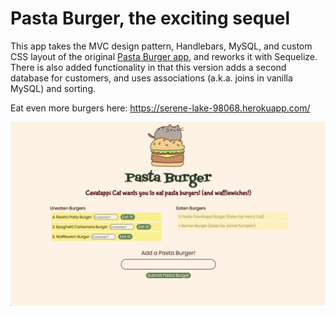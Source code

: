 # Pasta Burger, the exciting sequel
This app takes the MVC design pattern, Handlebars, MySQL, and custom CSS layout of the original [Pasta Burger app](https://github.com/slizbethellis/Pasta-Burger), and reworks it with Sequelize. There is also added functionality in that this version adds a second database for customers, and uses associations (a.k.a. joins in vanilla MySQL) and sorting.

Eat even more burgers here: https://serene-lake-98068.herokuapp.com/

![Pasta-Burger-Sequel](/pasta-burger-sequel.png?raw=true)
